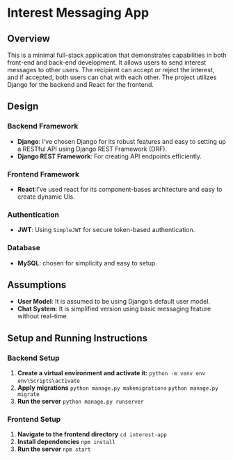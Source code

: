  # Interest Messaging App

## Overview
This is a minimal full-stack application that demonstrates capabilities in both front-end and back-end development. It allows users to send interest messages to other users. The recipient can accept or reject the interest, and if accepted, both users can chat with each other. The project utilizes Django for the backend and React for the frontend.

## Design 

### Backend Framework
- **Django**: I’ve chosen Django for its robust features and easy to setting up a RESTful API using Django REST Framework (DRF).
- **Django REST Framework**: For creating API endpoints efficiently.

### Frontend Framework
- **React**:I’ve used react for its component-bases architecture and easy to create dynamic UIs.


### Authentication
- **JWT**: Using `SimpleJWT` for secure token-based authentication.

### Database
- **MySQL**: chosen for simplicity and easy to setup.

## Assumptions

- **User Model**: It is assumed to be using Django’s default user model.
- **Chat System**:  It is simplified version using basic messaging feature without real-time.

## Setup and Running Instructions

### Backend Setup

1. **Create a virtual environment and activate it:**
  `python -m venv env`
  `env\Scripts\activate`
2. **Apply migrations**
  `python manage.py makemigrations`
  `python manage.py migrate`
3. **Run the server**
  `python manage.py runserver`

### Frontend Setup

1. **Navigate to the frontend directory**
  `cd interest-app`
2. **Install dependencies**
  `npm install`
3. **Run the server**
  `npm start`
